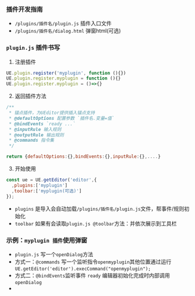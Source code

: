 ### 插件开发指南
 
- `/plugins/插件名/plugin.js` 插件入口文件
- `/plugins/插件名/dialog.html` 弹窗html(可选)

### `plugin.js` 插件书写

1. 注册插件

``` js
UE.plugin.register('myplugin', function (){})
UE.plugin.register.myplugin = function (){}
UE.plugin.register.myplugin = ()=>{}

```
2. 返回插件方法
```js
/**
 * 锚点插件，为UEditor提供插入锚点支持
 * @defaultOptions 配置参数 `插件名.变量=值` 
 * @bindEvents `ready ...`
 * @inputRule 输入规则
 * @outputRule 输出规则
 * @commands 指令集
 */

return {defaultOptions:{},bindEvents:{},inputRule:{},....}
```
3. 开始使用
```js
const ue = UE.getEditor('editor',{
  ,plugins:['myplugin']
  ,toolbar:['myplugin(可选)']
});
```
- `plugins` 是导入会自动加载`/plugins/插件名/plugin.js`文件，帮事件/规则初始化
- `toolbar` 如果有会读取`plugin.js @toolbar`方法：并依次展示到工具栏

### 示例：`myplugin 插件`使用弹窗
- `plugin.js` 写一个`openDialog`方法
- 方式一：`@commands` 写一个监听指令`openmyplugin`其他位置通过运行`UE.getEditor('editor').execCommand("openmyplugin");`
- 方式二：`@bindEvents`监听事件 `ready` 编辑器初始化完成时内部调用 `openDialog`
- 